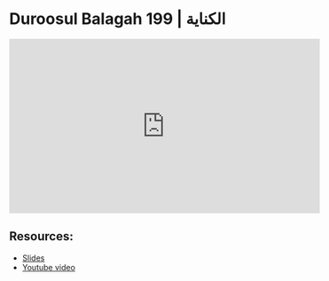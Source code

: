 # Duroosul Balagah 199 | الكناية
                
<iframe width="560" height="315" src="https://www.youtube-nocookie.com/embed/cv49aMrSt10?start=0" frameborder="0" allow="accelerometer; autoplay; encrypted-media; gyroscope; picture-in-picture" allowfullscreen="allowfullscreen">
</iframe><BR>

## Resources:
- [Slides](https://github.com/arshare/resources_balagha_pdfs)
- [Youtube video](https://www.youtube.com/watch?v=cv49aMrSt10&list=PLzn0qdi6JpdvvXVuJ7kIusNquSxeyKJvc)

